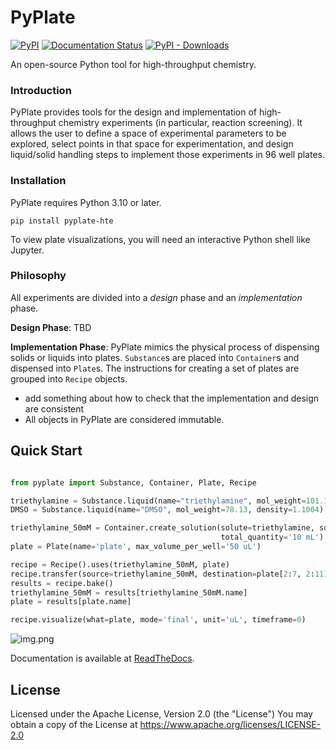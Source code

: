 # PyPlate

[![PyPI](https://img.shields.io/pypi/v/pyplate-hte)](https://pypi.org/project/pyplate-hte)
[![Documentation Status](https://readthedocs.org/projects/pyplate-hte/badge/?version=latest)](https://pyplate-hte.readthedocs.io/en/latest/?badge=latest)
[![PyPI - Downloads](https://img.shields.io/pypi/dm/pyplate-hte)](https://pypi.org/project/pyplate-hte)

An open-source Python tool for high-throughput chemistry.

### Introduction

PyPlate provides tools for the design and implementation of high-throughput chemistry experiments (in particular, reaction screening).  It allows the user to define a space of experimental parameters to be explored, select points in that space for experimentation, and design liquid/solid handling steps to implement those experiments in 96 well plates.

### Installation

PyPlate requires Python 3.10 or later.

`pip install pyplate-hte`

To view plate visualizations, you will need an interactive Python shell like Jupyter.

### Philosophy

All experiments are divided into a *design* phase and an *implementation* phase.

**Design Phase**: TBD

**Implementation Phase**: PyPlate mimics the physical process of dispensing solids or liquids into plates.  `Substance`s are placed into `Container`s and dispensed into `Plate`s.  The instructions for creating a set of plates are grouped into `Recipe` objects.

- add something about how to check that the implementation and design are consistent
- All objects in PyPlate are considered immutable.

## Quick Start

```python

from pyplate import Substance, Container, Plate, Recipe

triethylamine = Substance.liquid(name="triethylamine", mol_weight=101.19, density=0.726)
DMSO = Substance.liquid(name="DMSO", mol_weight=78.13, density=1.1004)

triethylamine_50mM = Container.create_solution(solute=triethylamine, solvent=DMSO, concentration='50 mM',
                                               total_quantity='10 mL')
plate = Plate(name='plate', max_volume_per_well='50 uL')

recipe = Recipe().uses(triethylamine_50mM, plate)
recipe.transfer(source=triethylamine_50mM, destination=plate[2:7, 2:11], quantity='10 uL')
results = recipe.bake()
triethylamine_50mM = results[triethylamine_50mM.name]
plate = results[plate.name]

recipe.visualize(what=plate, mode='final', unit='uL', timeframe=0)

```

![img.png](images/simple_visualization.png)

Documentation is available at [ReadTheDocs](https://pyplate-hte.readthedocs.io/en/latest/).

## License

Licensed under the Apache License, Version 2.0 (the "License")
You may obtain a copy of the License at https://www.apache.org/licenses/LICENSE-2.0